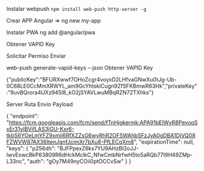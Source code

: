 Instalar webpush
`npm install web-push http-server -g`



Crear APP Angular => ng new my-app

Instalar PWA
ng add @angular/pwa 



Obtener VAPID Key

Solicitar Permiso
Enviar



 web-push generate-vapid-keys --json
Obtener VAPID Key


{"publicKey":"BFURXwwf7OHoZcgr4voyxD2LHfvaGNwXu0tJg-Ub-0C68LE0CcMmXRWYL_am9GcYhtskiCugn9ZfSFKBmwR63Hk","privateKey":"9uvBQrora4UXz945l8_kO2jSYAVLwuMBqRZN72TXhks"}

Server
Ruta
Envio Payload



{ "endpoint": "https://fcm.googleapis.com/fcm/send/fTnHjgkermk:APA91bEIWvR8PevoqSxEr31yIBVifLAS3jGU-Kxr6-tkbS6YOeLmYFZ9xmii6RfXZZsG6wyRhR2OF5WAhbSFzJyA0gDBA1DjVQ08FZWVW87AX36ItenJgnfJcimXr7bXu8-PfLECqXm8", "expirationTime": null, "keys": { "p256dh": "BJFPpexZ6ks7YU9AHzBl2oJJ-IwvEowcBkP63809R6dHckMclkC_NfwCmbNrfwH5to5aRQb77I9H49ZMp-L33nc", "auth": "gOy7M49nyCOii0ptOCCvSw" } }